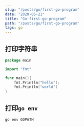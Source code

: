 ```yaml
---
slug: "/posts/go/first-go-program"
date: "2020-05-21"
title: "Go-first-go-program"
path: "/posts/go/first-go-program"
tags: go
---
```


## 打印字符串

``` go
package main

import "fmt"

func main(){
    fmt.Println("hello");
    fmt.Println("world")
}
```

## 打印```go env```

``` shell
go env GOPATH
```